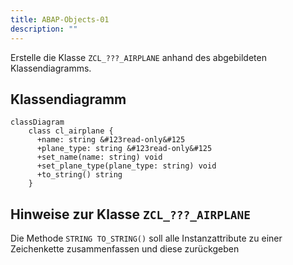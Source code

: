 ```yaml
---
title: ABAP-Objects-01
description: ""
---
```


Erstelle die Klasse `ZCL_???_AIRPLANE` anhand des abgebildeten Klassendiagramms.

## Klassendiagramm

```mermaid
classDiagram
    class cl_airplane {
      +name: string &#123read-only&#125
      +plane_type: string &#123read-only&#125
      +set_name(name: string) void
      +set_plane_type(plane_type: string) void
      +to_string() string
    }
```

## Hinweise zur Klasse `ZCL_???_AIRPLANE`

Die Methode `STRING TO_STRING()` soll alle Instanzattribute zu einer Zeichenkette zusammenfassen und diese zurückgeben
